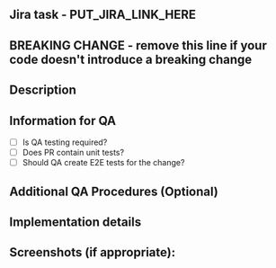 ## Jira task - PUT_JIRA_LINK_HERE

## BREAKING CHANGE - remove this line if your code doesn't introduce a breaking change

## Description

<!--- Describe what this feature does
  REQUIRED
  USED IN RELEASE NOTES
-->

## Information for QA
<!-- [Place an '[X]' (no spaces) in all applicable fields.] -->
- [ ] Is QA testing required?
- [ ] Does PR contain unit tests?
- [ ] Should QA create E2E tests for the change?

## Additional QA Procedures (Optional)

<!--- Describe what QA needs to do if needed -->

## Implementation details

<!--- Describe implementation details if needed -->

## Screenshots (if appropriate):

